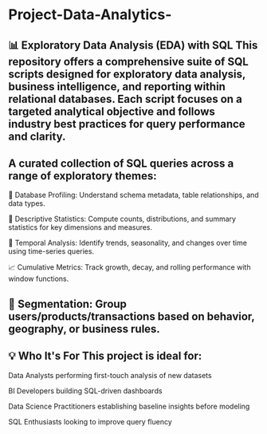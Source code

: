 # Project-Data-Analytics-
📊 Exploratory Data Analysis (EDA) with SQL
This repository offers a comprehensive suite of SQL scripts designed for exploratory data analysis, business intelligence, and reporting within relational databases.
Each script focuses on a targeted analytical objective and follows industry best practices for query performance and clarity.
---------------------------------------------------------------------------------------------------------------------------------
A curated collection of SQL queries across a range of exploratory themes:
------------------------------------------------------------------------------------------------------------------------------------
📁 Database Profiling: Understand schema metadata, table relationships, and data types.

📏 Descriptive Statistics: Compute counts, distributions, and summary statistics for key dimensions and measures.

📆 Temporal Analysis: Identify trends, seasonality, and changes over time using time-series queries.

📈 Cumulative Metrics: Track growth, decay, and rolling performance with window functions.

🎯 Segmentation: Group users/products/transactions based on behavior, geography, or business rules.
-----------------------------------------------------------------------------------------------------------
💡 Who It's For
This project is ideal for:
------------------------------------------------------------------------------------------------------------
Data Analysts performing first-touch analysis of new datasets

BI Developers building SQL-driven dashboards

Data Science Practitioners establishing baseline insights before modeling

SQL Enthusiasts looking to improve query fluency

